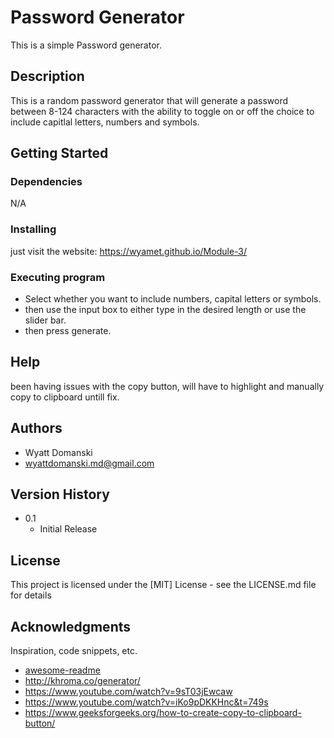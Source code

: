 
# Password Generator

This is a simple Password generator.

## Description

This is a random password generator that will generate a password between 8-124 characters with the ability to toggle on or off the choice to include capitlal letters, numbers and symbols.

## Getting Started

### Dependencies

N/A

### Installing

just visit the website: https://wyamet.github.io/Module-3/

### Executing program

* Select whether you want to include numbers, capital letters or symbols.
* then use the input box to either type in the desired length or use the slider bar.
* then press generate.


## Help

been having issues with the copy button, will have to highlight and manually copy to clipboard untill fix.


## Authors



* Wyatt Domanski 
* wyattdomanski.md@gmail.com

## Version History


* 0.1
    * Initial Release

## License

This project is licensed under the [MIT] License - see the LICENSE.md file for details

## Acknowledgments

Inspiration, code snippets, etc.
* [awesome-readme](https://github.com/matiassingers/awesome-readme)
* http://khroma.co/generator/
* https://www.youtube.com/watch?v=9sT03jEwcaw
* https://www.youtube.com/watch?v=iKo9pDKKHnc&t=749s
* https://www.geeksforgeeks.org/how-to-create-copy-to-clipboard-button/

